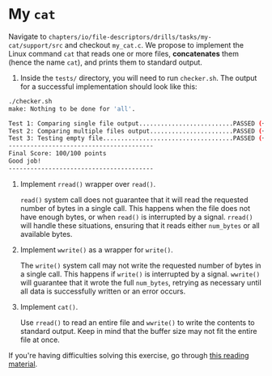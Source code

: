 # My `cat`

Navigate to `chapters/io/file-descriptors/drills/tasks/my-cat/support/src` and checkout `my_cat.c`.
We propose to implement the Linux command `cat` that reads one or more files, **concatenates** them (hence the name `cat`), and prints them to standard output.

1. Inside the `tests/` directory, you will need to run `checker.sh`. The output for a successful implementation should look like this:

```bash
./checker.sh
make: Nothing to be done for 'all'.

Test 1: Comparing single file output..........................PASSED (+30 points)
Test 2: Comparing multiple files output.......................PASSED (+30 points)
Test 3: Testing empty file....................................PASSED (+30 points)
----------------------------------------
Final Score: 100/100 points
Good job!
----------------------------------------
```

1. Implement `rread()` wrapper over `read()`.

   `read()` system call does not guarantee that it will read the requested number of bytes in a single call.
   This happens when the file does not have enough bytes, or when `read()` is interrupted by a signal.
   `rread()` will handle these situations, ensuring that it reads either `num_bytes` or all available bytes.

1. Implement `wwrite()` as a wrapper for `write()`.

   The `write()` system call may not write the requested number of bytes in a single call.
   This happens if `write()` is interrupted by a signal.
   `wwrite()` will guarantee that it wrote the full `num_bytes`, retrying as necessary until all data is successfully written or an error occurs.

1. Implement `cat()`.

   Use `rread()` to read an entire file and `wwrite()` to write the contents to standard output.
   Keep in mind that the buffer size may not fit the entire file at once.

If you're having difficulties solving this exercise, go through [this reading material](../../../reading/file-descriptors.md).
